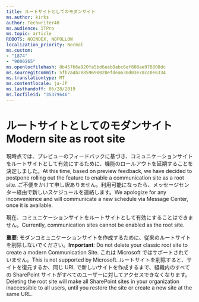 ```yaml
---
title: ルートサイトとしてのモダンサイト
ms.author: kirks
author: Techwriter40
ms.audience: ITPro
ms.topic: article
ROBOTS: NOINDEX, NOFOLLOW
localization_priority: Normal
ms.custom:
- "1874"
- "9000265"
ms.openlocfilehash: 8b45766e920fa5bd6eab8abc6ef808ae978808dc
ms.sourcegitcommit: 5fb7a4b28859690020efdea630d03e70cc0e6334
ms.translationtype: MT
ms.contentlocale: ja-JP
ms.lasthandoff: 06/28/2019
ms.locfileid: "35379646"
---
```

# <a name="modern-site-as-root-site"></a><span data-ttu-id="1e1c1-102">ルートサイトとしてのモダンサイト</span><span class="sxs-lookup"><span data-stu-id="1e1c1-102">Modern site as root site</span></span>

<span data-ttu-id="1e1c1-103">現時点では、プレビューのフィードバックに基づき、コミュニケーションサイトをルートサイトとして有効にするために、機能のロールアウトを延期することを決定しました。</span><span class="sxs-lookup"><span data-stu-id="1e1c1-103">At this time, based on preview feedback, we have decided to postpone rolling out the feature to enable a communication site as a root site.</span></span> <span data-ttu-id="1e1c1-104">ご不便をかけて申し訳ありません。利用可能になったら、メッセージセンター経由で新しいスケジュールを連絡します。</span><span class="sxs-lookup"><span data-stu-id="1e1c1-104">We apologize for any inconvenience and will communicate a new schedule via Message Center, once it is available.</span></span>

<span data-ttu-id="1e1c1-105">現在、コミュニケーションサイトをルートサイトとして有効にすることはできません。</span><span class="sxs-lookup"><span data-stu-id="1e1c1-105">Currently, communication sites cannot be enabled as the root site.</span></span>

<span data-ttu-id="1e1c1-106">**重要**: モダンコミュニケーションサイトを作成するために、従来のルートサイトを削除しないでください。</span><span class="sxs-lookup"><span data-stu-id="1e1c1-106">**Important**: Do not delete your classic root site to create a modern Communication Site.</span></span> <span data-ttu-id="1e1c1-107">これは Microsoft ではサポートされていません。</span><span class="sxs-lookup"><span data-stu-id="1e1c1-107">This is not supported by Microsoft.</span></span> <span data-ttu-id="1e1c1-108">ルートサイトを削除すると、サイトを復元するか、同じ URL で新しいサイトを作成するまで、組織内のすべての SharePoint サイトがすべてのユーザーに対してアクセスできなくなります。</span><span class="sxs-lookup"><span data-stu-id="1e1c1-108">Deleting the root site will make all SharePoint sites in your organization inaccessible to all users, until you restore the site or create a new site at the same URL.</span></span>
